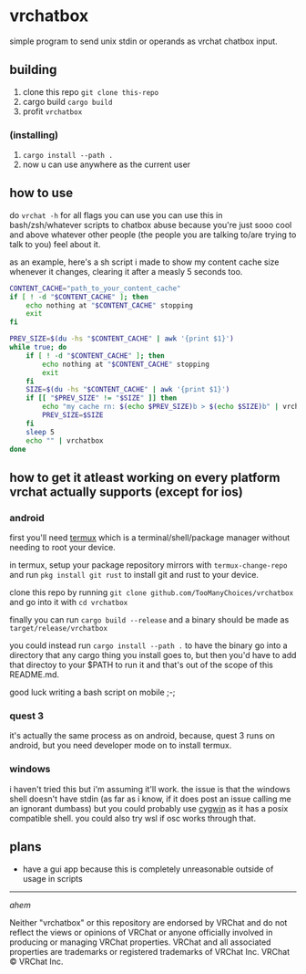 # vrchatbox
simple program to send unix stdin or operands as vrchat chatbox input.
## building
1. clone this repo `git clone this-repo`
2. cargo build `cargo build`
3. profit `vrchatbox`
### (installing)
1. `cargo install --path .`
2. now u can use anywhere as the current user
## how to use
do `vrchat -h` for all flags you can use
you can use this in bash/zsh/whatever scripts to chatbox abuse because you're just sooo cool and above whatever other people (the people you are talking to/are trying to talk to you) feel about it.

as an example, here's a sh script i made to show my content cache size whenever it changes, clearing it after a measly 5 seconds too.
```sh
CONTENT_CACHE="path_to_your_content_cache"
if [ ! -d "$CONTENT_CACHE" ]; then
	echo nothing at "$CONTENT_CACHE" stopping
	exit
fi

PREV_SIZE=$(du -hs "$CONTENT_CACHE" | awk '{print $1}')
while true; do
	if [ ! -d "$CONTENT_CACHE" ]; then
		echo nothing at "$CONTENT_CACHE" stopping
		exit
	fi
	SIZE=$(du -hs "$CONTENT_CACHE" | awk '{print $1}')
	if [[ "$PREV_SIZE" != "$SIZE" ]] then
		echo "my cache rn: $(echo $PREV_SIZE)b > $(echo $SIZE)b" | vrchatbox
		PREV_SIZE=$SIZE
	fi
	sleep 5
	echo "" | vrchatbox
done
```
## how to get it atleast working on every platform vrchat actually supports (except for ios)
### android
first you'll need [termux](https://termux.dev/) which is a terminal/shell/package manager without needing to root your device.

in termux, setup your package repository mirrors with `termux-change-repo` and run `pkg install git rust` to install git and rust to your device.

clone this repo by running `git clone github.com/TooManyChoices/vrchatbox` and go into it with `cd vrchatbox`

finally you can run `cargo build --release` and a binary should be made as `target/release/vrchatbox`

you could instead run `cargo install --path .` to have the binary go into a directory that any cargo thing you install goes to, but then you'd have to add that directoy to your $PATH to run it and that's out of the scope of this README.md.

good luck writing a bash script on mobile ;-;

### quest 3
it's actually the same process as on android, because, quest 3 runs on android, but you need developer mode on to install termux.

### windows
i haven't tried this but i'm assuming it'll work. the issue is that the windows shell doesn't have stdin (as far as i know, if it does post an issue calling me an ignorant dumbass) but you could probably use [cygwin](https://cygwin.com/) as it has a posix compatible shell. you could also try wsl if osc works through that.

## plans
- have a gui app because this is completely unreasonable outside of usage in scripts

___
*ahem*

Neither "vrchatbox" or this repository are endorsed by VRChat and do not reflect the views or opinions of VRChat or anyone officially involved in producing or managing VRChat properties. VRChat and all associated properties are trademarks or registered trademarks of VRChat Inc. VRChat © VRChat Inc.
